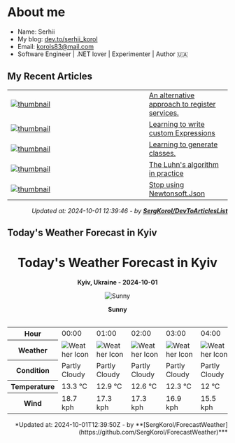 # About me

- Name: Serhii
- My blog: [dev.to/serhii_korol](https://dev.to/serhii_korol_ab7776c50dba)
- Email: [korols83@mail.com](mailto:korols83@mail.com)
- Software Engineer | .NET lover | Experimenter | Author 🇺🇦

## My Recent Articles

<table>
        <tr>
<td width="300px"><a href="https://dev.to/serhii_korol_ab7776c50dba/an-alternative-approach-to-register-services-9ak"><img src="https://media.dev.to/cdn-cgi/image/width=1000,height=420,fit=cover,gravity=auto,format=auto/https%3A%2F%2Fdev-to-uploads.s3.amazonaws.com%2Fuploads%2Farticles%2Fdds5zyos8vd5mp0a97y9.png" alt="thumbnail"></a></td>
<td><a href="https://dev.to/serhii_korol_ab7776c50dba/an-alternative-approach-to-register-services-9ak">An alternative approach to register services.</a></td>
</tr>
<tr>
<td width="300px"><a href="https://dev.to/serhii_korol_ab7776c50dba/learning-to-write-custom-expressions-1p2n"><img src="https://media.dev.to/cdn-cgi/image/width=1000,height=420,fit=cover,gravity=auto,format=auto/https%3A%2F%2Fdev-to-uploads.s3.amazonaws.com%2Fuploads%2Farticles%2Fswxkul2iichy9xb8uxlq.png" alt="thumbnail"></a></td>
<td><a href="https://dev.to/serhii_korol_ab7776c50dba/learning-to-write-custom-expressions-1p2n">Learning to write custom Expressions</a></td>
</tr>
<tr>
<td width="300px"><a href="https://dev.to/serhii_korol_ab7776c50dba/learning-to-generate-classes-1106"><img src="https://media.dev.to/cdn-cgi/image/width=1000,height=420,fit=cover,gravity=auto,format=auto/https%3A%2F%2Fdev-to-uploads.s3.amazonaws.com%2Fuploads%2Farticles%2F47hvgghblgeug9vwe9ne.jpg" alt="thumbnail"></a></td>
<td><a href="https://dev.to/serhii_korol_ab7776c50dba/learning-to-generate-classes-1106">Learning to generate classes.</a></td>
</tr>
<tr>
<td width="300px"><a href="https://dev.to/serhii_korol_ab7776c50dba/the-luhns-algorithm-in-practice-p0k"><img src="https://media.dev.to/cdn-cgi/image/width=1000,height=420,fit=cover,gravity=auto,format=auto/https%3A%2F%2Fdev-to-uploads.s3.amazonaws.com%2Fuploads%2Farticles%2Femrlyw7km25yog9k8jba.jpg" alt="thumbnail"></a></td>
<td><a href="https://dev.to/serhii_korol_ab7776c50dba/the-luhns-algorithm-in-practice-p0k">The Luhn&#39;s algorithm in practice</a></td>
</tr>
<tr>
<td width="300px"><a href="https://dev.to/serhii_korol_ab7776c50dba/stop-using-newtonsoftjson-1l5k"><img src="https://media.dev.to/cdn-cgi/image/width=1000,height=420,fit=cover,gravity=auto,format=auto/https%3A%2F%2Fdev-to-uploads.s3.amazonaws.com%2Fuploads%2Farticles%2F3ets47naq3d1mk4rxq7u.png" alt="thumbnail"></a></td>
<td><a href="https://dev.to/serhii_korol_ab7776c50dba/stop-using-newtonsoftjson-1l5k">Stop using Newtonsoft.Json</a></td>
</tr>

</table>

<div align="right">

*Updated at: 2024-10-01 12:39:46 - by **[SergKorol/DevToArticlesList](https://github.com/SergKorol/DevToArticlesList)***

</div>


## Today's Weather Forecast in Kyiv

<div align="center">
<h1>Today's Weather Forecast in Kyiv</h1>

**Kyiv, Ukraine - 2024-10-01**

![Sunny](//cdn.weatherapi.com/weather/64x64/day/113.png)

**Sunny**
</div>

<table>
    <table>
<tr><th>Hour</th>
<td>00:00</td>
<td>01:00</td>
<td>02:00</td>
<td>03:00</td>
<td>04:00</td>
<td>05:00</td>
<td>06:00</td>
<td>07:00</td>
<td>08:00</td>
<td>09:00</td>
<td>10:00</td>
<td>11:00</td>
<td>12:00</td>
<td>13:00</td>
<td>14:00</td>
<td>15:00</td>
<td>16:00</td>
<td>17:00</td>
<td>18:00</td>
<td>19:00</td>
<td>20:00</td>
<td>21:00</td>
<td>22:00</td>
<td>23:00</td>
</tr>
<tr><th>Weather</th>
<td><img src="//cdn.weatherapi.com/weather/64x64/night/116.png" alt="Weather Icon"></td>
<td><img src="//cdn.weatherapi.com/weather/64x64/night/116.png" alt="Weather Icon"></td>
<td><img src="//cdn.weatherapi.com/weather/64x64/night/116.png" alt="Weather Icon"></td>
<td><img src="//cdn.weatherapi.com/weather/64x64/night/116.png" alt="Weather Icon"></td>
<td><img src="//cdn.weatherapi.com/weather/64x64/night/116.png" alt="Weather Icon"></td>
<td><img src="//cdn.weatherapi.com/weather/64x64/night/116.png" alt="Weather Icon"></td>
<td><img src="//cdn.weatherapi.com/weather/64x64/night/113.png" alt="Weather Icon"></td>
<td><img src="//cdn.weatherapi.com/weather/64x64/day/113.png" alt="Weather Icon"></td>
<td><img src="//cdn.weatherapi.com/weather/64x64/day/113.png" alt="Weather Icon"></td>
<td><img src="//cdn.weatherapi.com/weather/64x64/day/113.png" alt="Weather Icon"></td>
<td><img src="//cdn.weatherapi.com/weather/64x64/day/113.png" alt="Weather Icon"></td>
<td><img src="//cdn.weatherapi.com/weather/64x64/day/113.png" alt="Weather Icon"></td>
<td><img src="//cdn.weatherapi.com/weather/64x64/day/113.png" alt="Weather Icon"></td>
<td><img src="//cdn.weatherapi.com/weather/64x64/day/113.png" alt="Weather Icon"></td>
<td><img src="//cdn.weatherapi.com/weather/64x64/day/113.png" alt="Weather Icon"></td>
<td><img src="//cdn.weatherapi.com/weather/64x64/day/113.png" alt="Weather Icon"></td>
<td><img src="//cdn.weatherapi.com/weather/64x64/day/113.png" alt="Weather Icon"></td>
<td><img src="//cdn.weatherapi.com/weather/64x64/day/113.png" alt="Weather Icon"></td>
<td><img src="//cdn.weatherapi.com/weather/64x64/day/113.png" alt="Weather Icon"></td>
<td><img src="//cdn.weatherapi.com/weather/64x64/night/113.png" alt="Weather Icon"></td>
<td><img src="//cdn.weatherapi.com/weather/64x64/night/113.png" alt="Weather Icon"></td>
<td><img src="//cdn.weatherapi.com/weather/64x64/night/116.png" alt="Weather Icon"></td>
<td><img src="//cdn.weatherapi.com/weather/64x64/night/116.png" alt="Weather Icon"></td>
<td><img src="//cdn.weatherapi.com/weather/64x64/night/116.png" alt="Weather Icon"></td>
</tr>
<tr><th>Condition</th>
<td>Partly Cloudy </td>
<td>Partly Cloudy </td>
<td>Partly Cloudy </td>
<td>Partly Cloudy </td>
<td>Partly Cloudy </td>
<td>Partly Cloudy </td>
<td>Clear </td>
<td>Sunny</td>
<td>Sunny</td>
<td>Sunny</td>
<td>Sunny</td>
<td>Sunny</td>
<td>Sunny</td>
<td>Sunny</td>
<td>Sunny</td>
<td>Sunny</td>
<td>Sunny</td>
<td>Sunny</td>
<td>Sunny</td>
<td>Clear </td>
<td>Clear </td>
<td>Partly Cloudy </td>
<td>Partly Cloudy </td>
<td>Partly Cloudy </td>
</tr>
<tr><th>Temperature</th>
<td>13.3 °C</td>
<td>12.9 °C</td>
<td>12.6 °C</td>
<td>12.3 °C</td>
<td>12 °C</td>
<td>11.1 °C</td>
<td>10.7 °C</td>
<td>10.9 °C</td>
<td>12.2 °C</td>
<td>13.8 °C</td>
<td>15.3 °C</td>
<td>16.9 °C</td>
<td>18.3 °C</td>
<td>19.3 °C</td>
<td>19.9 °C</td>
<td>20.1 °C</td>
<td>19.7 °C</td>
<td>18.5 °C</td>
<td>17.3 °C</td>
<td>16.3 °C</td>
<td>15.2 °C</td>
<td>14.5 °C</td>
<td>13.6 °C</td>
<td>12.9 °C</td>
</tr>
<tr><th>Wind</th>
<td>18.7 kph</td>
<td>17.3 kph</td>
<td>17.3 kph</td>
<td>16.9 kph</td>
<td>15.5 kph</td>
<td>14.4 kph</td>
<td>13.7 kph</td>
<td>13.3 kph</td>
<td>15.1 kph</td>
<td>14 kph</td>
<td>12.2 kph</td>
<td>11.5 kph</td>
<td>11.2 kph</td>
<td>10.8 kph</td>
<td>10.1 kph</td>
<td>9.4 kph</td>
<td>10.8 kph</td>
<td>9.7 kph</td>
<td>10.4 kph</td>
<td>13.3 kph</td>
<td>15.1 kph</td>
<td>16.6 kph</td>
<td>16.9 kph</td>
<td>17.6 kph</td>
</tr>
</table>

</table>

<div align="right">
*Updated at: 2024-10-01T12:39:50Z - by **[SergKorol/ForecastWeather](https://github.com/SergKorol/ForecastWeather)***
</div>


